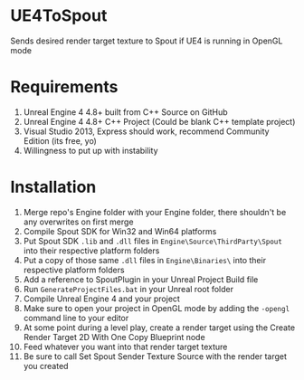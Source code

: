 # UE4ToSpout
Sends desired render target texture to Spout if UE4 is running in OpenGL mode

# Requirements
1. Unreal Engine 4 4.8+ built from C++ Source on GitHub
1. Unreal Engine 4 4.8+ C++ Project (Could be blank C++ template project)
1. Visual Studio 2013, Express should work, recommend Community Edition (its free, yo)
1. Willingness to put up with instability

# Installation
1. Merge repo's Engine folder with your Engine folder, there shouldn't be any overwrites on first merge
1. Compile Spout SDK for Win32 and Win64 platforms
1. Put Spout SDK `.lib` and `.dll` files in `Engine\Source\ThirdParty\Spout` into their respective platform folders
1. Put a copy of those same `.dll` files in `Engine\Binaries\` into their respective platform folders
1. Add a reference to SpoutPlugin in your Unreal Project Build file
1. Run `GenerateProjectFiles.bat` in your Unreal root folder
1. Compile Unreal Engine 4 and your project
1. Make sure to open your project in OpenGL mode by adding the `-opengl` command line to your editor
1. At some point during a level play, create a render target using the Create Render Target 2D With One Copy Blueprint node
1. Feed whatever you want into that render target texture
1. Be sure to call Set Spout Sender Texture Source with the render target you created
